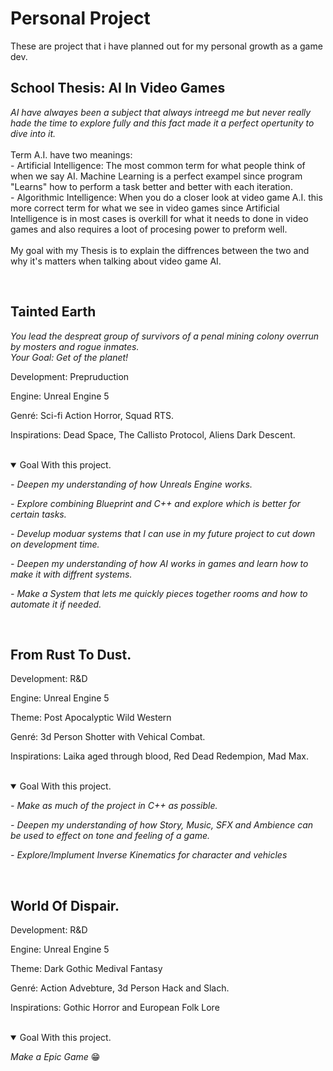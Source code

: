 <body>
  <h1> Personal Project </h1>
      <p>
        These are project that i have planned out for my personal growth as a game dev. <br>
      </p>
  <h2> School Thesis: AI In Video Games </h2>
      <p> <em>
        AI have alwayes been a subject that always intreegd me but never really hade the time to explore fully and this fact made it a perfect opertunity to dive into it. </em> <br><br>
        Term A.I. have two meanings: <br>
        - Artificial Intelligence: The most common term for what people think of when we say AI. Machine Learning is a perfect exampel since program "Learns" how to perform a task better and better with each iteration. <br>
        - Algorithmic Intelligence: When you do a closer look at video game A.I. this more correct term for what we see in video games since Artificial Intelligence is in most cases is overkill for what it needs to done in video games and also requires a loot of procesing power to preform well. <br>
         <br>
        My goal with my Thesis is to explain the diffrences between the two and why it's matters when talking about video game AI. <br>
      </p>
    <br>
  
  <h2> Tainted Earth </h2>
      <p> <em>
        You lead the despreat group of survivors of a penal mining colony overrun by mosters and rogue inmates. <br>
        Your Goal: Get of the planet!
      </em> </p>
      <p> Development: Prepruduction </p>
      <p> Engine: Unreal Engine 5 </p>
      <p> Genré: Sci-fi Action Horror, Squad RTS. </p>
      <p> Inspirations: Dead Space, The Callisto Protocol, Aliens Dark Descent. </p>
    <br>
      
  <details  open="">
    <summary> Goal With this project. </summary>
        <em>
          <p> </p>
          <p> - Deepen my understanding of how Unreals Engine works. </p>
          <p> - Explore combining Blueprint and C++ and explore which is better for certain tasks. </p>
          <p> - Develup moduar systems that I can use in my future project to cut down on development time. </p>
          <p> - Deepen my understanding of how AI works in games and learn how to make it with diffrent systems.</p>
          <p> - Make a System that lets me quickly pieces together rooms and how to automate it if needed. </p>
          <!-- <p> -  Make my own 3d assets for Environment, Characters and Animations. </p> -->
        </em>
  </details>
  <br>
    
  <h2> From Rust To Dust. </h2>
      <p> Development: R&D </p>
      <p> Engine: Unreal Engine 5 </p>
      <p> Theme: Post Apocalyptic Wild Western </p>
      <p> Genré: 3d Person Shotter with Vehical Combat. </p>
      <p> Inspirations: Laika aged through blood, Red Dead Redempion, Mad Max. </p>
    <br>
      
  <details open="">
    <summary> Goal With this project. </summary>
      <em>
        <p> </p>
        <p> - Make as much of the project in C++ as possible. </p>
        <p> - Deepen my understanding of how Story, Music, SFX and Ambience can be used to effect on tone and feeling of a game. </p>
        <p> - Explore/Implument Inverse Kinematics for character and vehicles </p>
      </em>
  </details>
  <br>
  
  <h2> World Of Dispair. </h2>
      <p> Development: R&D </p>
      <p> Engine: Unreal Engine 5 </p>
      <p> Theme: Dark Gothic Medival Fantasy </p>
      <p> Genré: Action Advebture, 3d Person Hack and Slach. </p>
      <p> Inspirations: Gothic Horror and European Folk Lore </p>
    <br>
      
  <details open="">
    <summary> Goal With this project. </summary>
      <p> </p>
      <p> <em> Make a Epic Game </em> &#128513; </p>
  </details>
  <br>

  
      
  <br>
  <br>
  

<body/>
<!--
style='font-size:300px;'
-->
